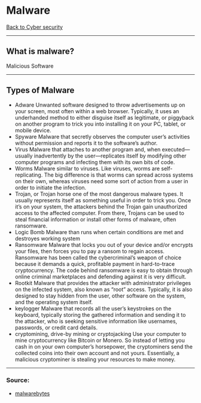 # Malware
[Back to Cyber security](./index.md)
- --
## What is malware?
Malicious Software
- --
## Types of Malware
- Adware 
Unwanted software designed to throw advertisements up on your screen, most often within a web browser. Typically, it uses an underhanded method to either disguise itself as legitimate, or piggyback on another program to trick you into installing it on your PC, tablet, or mobile device.
- Spyware 
Malware that secretly observes the computer user’s activities without permission and reports it to the software’s author.
- Virus 
Malware that attaches to another program and, when executed—usually inadvertently by the user—replicates itself by modifying other computer programs and infecting them with its own bits of code.
- Worms 
Malware similar to viruses. Like viruses, worms are self-replicating. The big difference is that worms can spread across systems on their own, whereas viruses need some sort of action from a user in order to initiate the infection.
- Trojan, or Trojan horse
one of the most dangerous malware types. It usually represents itself as something useful in order to trick you. Once it’s on your system, the attackers behind the Trojan gain unauthorized access to the affected computer. From there, Trojans can be used to steal financial information or install other forms of malware, often ransomware.
- Logic Bomb
Malware than runs when certain conditions are met and destroyes working system
- Ransomware 
Malware that locks you out of your device and/or encrypts your files, then forces you to pay a ransom to regain access. Ransomware has been called the cybercriminal’s weapon of choice because it demands a quick, profitable payment in hard-to-trace cryptocurrency. The code behind ransomware is easy to obtain through online criminal marketplaces and defending against it is very difficult. 
- Rootkit 
Malware that provides the attacker with administrator privileges on the infected system, also known as “root” access. Typically, it is also designed to stay hidden from the user, other software on the system, and the operating system itself.
- keylogger 
Malware that records all the user’s keystrokes on the keyboard, typically storing the gathered information and sending it to the attacker, who is seeking sensitive information like usernames, passwords, or credit card details.
- cryptomining, drive-by mining or cryptojacking
Use your computer to mine cryptocurrency like Bitcoin or Monero. So instead of letting you cash in on your own computer’s horsepower, the cryptominers send the collected coins into their own account and not yours. Essentially, a malicious cryptominer is stealing your resources to make money.

- --
### Source:
- [malwarebytes](https://www.malwarebytes.com/malware)